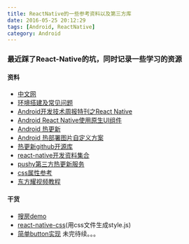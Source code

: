 ```yaml
---
title: ReactNative的一些参考资料以及第三方库
date: 2016-05-25 20:12:29
tags: [Android, ReactNative]
category: Android
---
```


### 最近踩了React-Native的坑，同时记录一些学习的资源 <!-- more -->

#### 资料
- [中文网](http://reactnative.cn/)
- [环境搭建及常见问题](http://blog.csdn.net/p106786860/article/details/51052299)
- [Android开发技术周报特刊之React Native](http://www.androidweekly.cn/android-dev-special-weekly-react-native/)
- [Android React Native使用原生UI组件](http://blog.csdn.net/sbsujjbcy/article/details/49995407)
- [Android 热更新](http://richardcao.me/2015/12/03/React-native-Android-%E7%83%AD%E6%9B%B4%E6%96%B0/)
- [Android 热部署图片自定义方案](http://blog.csdn.net/kid1986513/article/details/50337083)
- [热更新github开源库](https://github.com/Microsoft/react-native-code-push)
- [react-native开发资料集合](https://github.com/jiangqqlmj/react-native-android-guide)
- [pushy第三方热更新服务](http://update.reactnative.cn/home)
- [css属性参考](http://www.runoob.com/cssref/css3-pr-justify-content.html)
- [东方耀视频教程](http://reactnative.cn/post/759)


#### 干货
- [搜房demo](https://zhuanlan.zhihu.com/p/19996445)
- [react-native-css](https://github.com/sabeurthabti/react-native-css)(用css文件生成style.js)
- [简单button实现](http://blog.csdn.net/hjjoe1213123/article/details/50722814)
未完待续。。。


